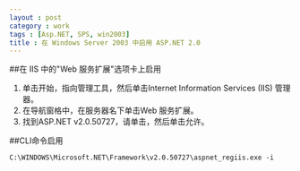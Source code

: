 ```yaml
---
layout : post
category : work
tags : [Asp.NET, SPS, win2003]
title : 在 Windows Server 2003 中启用 ASP.NET 2.0
---
```


##在 IIS 中的"Web 服务扩展"选项卡上启用

1. 单击开始，指向管理工具，然后单击Internet Information Services (IIS) 管理器。
1. 在导航窗格中，在服务器名下单击Web 服务扩展。
1. 找到ASP.NET v2.0.50727，请单击，然后单击允许。

##CLI命令启用

```
C:\WINDOWS\Microsoft.NET\Framework\v2.0.50727\aspnet_regiis.exe -i
```
